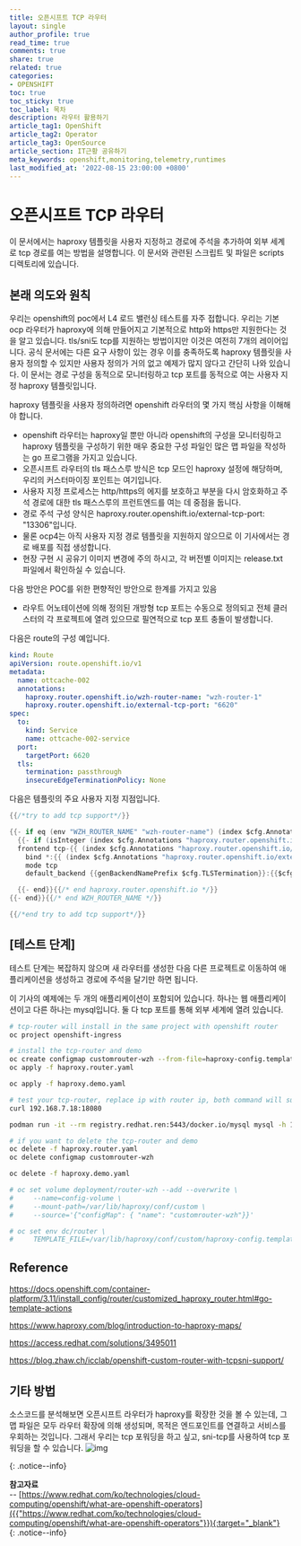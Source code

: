 ```yaml
---
title: 오픈시프트 TCP 라우터
layout: single
author_profile: true
read_time: true
comments: true
share: true
related: true
categories:
- OPENSHIFT
toc: true
toc_sticky: true
toc_label: 목차
description: 라우터 활용하기
article_tag1: OpenShift
article_tag2: Operator
article_tag3: OpenSource
article_section: IT근황 공유하기
meta_keywords: openshift,monitoring,telemetry,runtimes
last_modified_at: '2022-08-15 23:00:00 +0800'
---
```


# 오픈시프트 TCP 라우터

이 문서에서는 haproxy 템플릿을 사용자 지정하고 경로에 주석을 추가하여 외부 세계로 tcp 경로를 여는 방법을 설명합니다. 이 문서와 관련된 스크립트 및 파일은 scripts 디렉토리에 있습니다.

## 본래 의도와 원칙

우리는 openshift의 poc에서 L4 로드 밸런싱 테스트를 자주 접합니다. 우리는 기본 ocp 라우터가 haproxy에 의해 만들어지고 기본적으로 http와 https만 지원한다는 것을 알고 있습니다. tls/sni도 tcp를 지원하는 방법이지만 이것은 여전히 7개의 레이어입니다. 공식 문서에는 다른 요구 사항이 있는 경우 이를 충족하도록 haproxy 템플릿을 사용자 정의할 수 있지만 사용자 정의가 거의 없고 예제가 많지 않다고 간단히 나와 있습니다. 이 문서는 경로 구성을 동적으로 모니터링하고 tcp 포트를 동적으로 여는 사용자 지정 haproxy 템플릿입니다.

haproxy 템플릿을 사용자 정의하려면 openshift 라우터의 몇 가지 핵심 사항을 이해해야 합니다.

- openshift 라우터는 haproxy일 뿐만 아니라 openshift의 구성을 모니터링하고 haproxy 템플릿을 구성하기 위한 매우 중요한 구성 파일인 많은 맵 파일을 작성하는 go 프로그램을 가지고 있습니다.
- 오픈시프트 라우터의 tls 패스스루 방식은 tcp 모드인 haproxy 설정에 해당하며, 우리의 커스터마이징 포인트는 여기입니다.
- 사용자 지정 프로세스는 http/https의 에지를 보호하고 부분을 다시 암호화하고 주석 경로에 대한 tls 패스스루의 프런트엔드를 여는 데 중점을 둡니다.
- 경로 주석 구성 양식은 haproxy.router.openshift.io/external-tcp-port: "13306"입니다.
- 물론 ocp4는 아직 사용자 지정 경로 템플릿을 지원하지 않으므로 이 기사에서는 경로 배포를 직접 생성합니다.
- 현장 구현 시 공유기 이미지 변경에 주의 하시고, 각 버전별 이미지는 release.txt 파일에서 확인하실 수 있습니다.



다음 방안은 POC를 위한 편향적인 방안으로 한계를 가지고 있음

- 라우트 어노테이션에 의해 정의된 개방형 tcp 포트는 수동으로 정의되고 전체 클러스터의 각 프로젝트에 열려 있으므로 필연적으로 tcp 포트 충돌이 발생합니다. 

다음은 route의 구성 예입니다.

```yaml
kind: Route
apiVersion: route.openshift.io/v1
metadata:
  name: ottcache-002
  annotations:
    haproxy.router.openshift.io/wzh-router-name: "wzh-router-1"
    haproxy.router.openshift.io/external-tcp-port: "6620"
spec:
  to:
    kind: Service
    name: ottcache-002-service
  port:
    targetPort: 6620
  tls:
    termination: passthrough
    insecureEdgeTerminationPolicy: None
```

다음은 템플릿의 주요 사용자 지정 지점입니다.

```go
{{/*try to add tcp support*/}}

{{- if eq (env "WZH_ROUTER_NAME" "wzh-router-name") (index $cfg.Annotations "haproxy.router.openshift.io/wzh-router-name") }}
  {{- if (isInteger (index $cfg.Annotations "haproxy.router.openshift.io/external-tcp-port")) }} 
  frontend tcp-{{ (index $cfg.Annotations "haproxy.router.openshift.io/external-tcp-port") }}
    bind *:{{ (index $cfg.Annotations "haproxy.router.openshift.io/external-tcp-port") }}
    mode tcp
    default_backend {{genBackendNamePrefix $cfg.TLSTermination}}:{{$cfgIdx}}

  {{- end}}{{/* end haproxy.router.openshift.io */}}
{{- end}}{{/* end WZH_ROUTER_NAME */}}

{{/*end try to add tcp support*/}}
```

## [테스트 단계]

테스트 단계는 복잡하지 않으며 새 라우터를 생성한 다음 다른 프로젝트로 이동하여 애플리케이션을 생성하고 경로에 주석을 달기만 하면 됩니다.

이 기사의 예제에는 두 개의 애플리케이션이 포함되어 있습니다. 하나는 웹 애플리케이션이고 다른 하나는 mysql입니다. 둘 다 tcp 포트를 통해 외부 세계에 열려 있습니다.

```bash
# tcp-router will install in the same project with openshift router
oc project openshift-ingress

# install the tcp-router and demo
oc create configmap customrouter-wzh --from-file=haproxy-config.template
oc apply -f haproxy.router.yaml

oc apply -f haproxy.demo.yaml

# test your tcp-router, replace ip with router ip, both command will success.
curl 192.168.7.18:18080

podman run -it --rm registry.redhat.ren:5443/docker.io/mysql mysql -h 192.168.7.18 -P 13306 -u user -D db -p

# if you want to delete the tcp-router and demo
oc delete -f haproxy.router.yaml
oc delete configmap customrouter-wzh

oc delete -f haproxy.demo.yaml

# oc set volume deployment/router-wzh --add --overwrite \
#     --name=config-volume \
#     --mount-path=/var/lib/haproxy/conf/custom \
#     --source='{"configMap": { "name": "customrouter-wzh"}}'

# oc set env dc/router \
#     TEMPLATE_FILE=/var/lib/haproxy/conf/custom/haproxy-config.template
```

## Reference

https://docs.openshift.com/container-platform/3.11/install_config/router/customized_haproxy_router.html#go-template-actions

https://www.haproxy.com/blog/introduction-to-haproxy-maps/

https://access.redhat.com/solutions/3495011

https://blog.zhaw.ch/icclab/openshift-custom-router-with-tcpsni-support/

## 기타 방법

소스코드를 분석해보면 오픈시프트 라우터가 haproxy를 확장한 것을 볼 수 있는데, 그 맵 파일은 모두 라우터 확장에 의해 생성되며, 목적은 엔드포인트를 연결하고 서비스를 우회하는 것입니다. 그래서 우리는 tcp 포워딩을 하고 싶고, sni-tcp를 사용하여 tcp 포워딩을 할 수 있습니다. ![img](https://wangzheng422.github.io/docker_env/ocp4/4.3/imgs/2020-02-23-14-04-49.png)


{: .notice--info}

**참고자료** <br>
-- [https://www.redhat.com/ko/technologies/cloud-computing/openshift/what-are-openshift-operators]({{"https://www.redhat.com/ko/technologies/cloud-computing/openshift/what-are-openshift-operators"}}){:target="_blank"}<br>
{: .notice--info}
